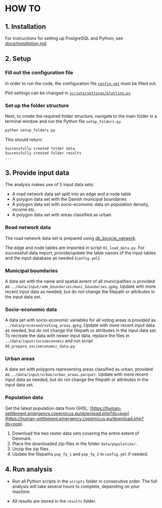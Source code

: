 # HOW TO

## 1. Installation

For instructions for setting up PostgreSQL and Python, see [*docs/installation.md*](docs/installation.md).

## 2. Setup

### Fill out the configuration file

In order to run the code, the configuration file [`config.yml`](config.yml) must be filled out.

Plot settings can be changed in [`scripts/settings/plotting.py`](scripts/settings/plotting.py).

### Set up the folder structure

Next, to create the required folder structure, navigate to the main folder in a terminal window and run the Python file `setup_folders.py`

```python
python setup_folders.py
```

This should return:

```python
Successfully created folder data
Successfully created folder results
...
```

## 3. Provide input data

The analysis makes use of 5 input data sets:

* A road network data set split into an edge and a node table
* A polygon data set with the Danish municipal boundaries
* A polygon data set with socio-economic data on population density, income etc.
* A polygon data set with areas classified as urban.

### Road network data

The road network data set is prepared using [dk_bicycle_network](https://github.com/anerv/dk_bicycle_network).

The edge and node tables are imported in script `01_load_data.py`. For successfull data import, provide/update the table names of the input tables and the input database as needed (`config.yml`).

### Municipal boundaries

A data set with the name and spatial extent of all municipalities is provided as `../data/input/adm_boundaries/muni_boundaries.gpkg`. Update with more recent input data as needed, but do not change the filepath or attributes in the input data set.

### Socio-economic data

A data set with socio-economic variables for all voting areas is provided as `../data/processed/voting_areas.gpkg`. Update with more recent input data as needed, but do not change the filepath or attributes in the input data set. To recreate the data with newer input data, replace the files in `../data/input/socioeconomic` and run script `00_prepare_socioeconomic_data.py`.

### Urban areas

A data set with polygons representing areas classified as urban, provided as `../data/input/urban/urban_areas.parquet`. Update with more recent input data as needed, but do not change the filepath or attributes in the input data set.

### Population data

Get the latest population data from GHSL: [https://human-settlement.emergency.copernicus.eu/download.php?ds=pop](https://human-settlement.emergency.copernicus.eu/download.php?ds=pop).

1. Download the two raster data sets covering the entire extent of Denmark.
2. Place the downloaded zip-files in the folder `data/population/`.
3. Unzip the zip files.
4. Update the filepaths `pop_fp_1` and `pop_fp_2` in `config.yml` if needed.


## 4. Run analysis

* Run all Python scripts in the `scripts` folder in consecutive order. The full analysis will take several hours to complete, depending on your machine.

* All results are stored in the `results` folder.
